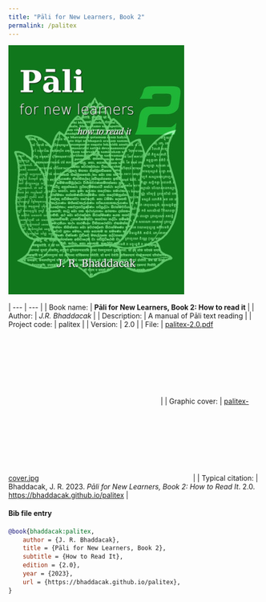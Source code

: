 ```yaml
---
title: "Pāli for New Learners, Book 2"
permalink: /palitex
---
```


![PNL2](/assets/images/palitex-cover.jpg)

| --- | --- |
| Book name: | **Pāli for New Learners, Book 2: How to read it** |
| Author: | *J.R. Bhaddacak* |
| Description: | A manual of Pāli text reading |
| Project code: | palitex |
| Version: | 2.0 |
| File: | [palitex-2.0.pdf](https://drive.google.com/file/d/1420XPxTmfUjOs5GfUcbqX2b54Ja1DYnb/view?usp=sharing) <svg class="icon"><use xlink:href="/assets/fontawesome/custom.svg#google-drive"></use></svg> |
| Graphic cover: | [palitex-cover.jpg](https://drive.google.com/file/d/1z5VOcjhUpQhwSuG_1AQEtZdKsrk61Z0s/view?usp=sharing) <svg class="icon"><use xlink:href="/assets/fontawesome/custom.svg#google-drive"></use></svg> |
| Typical citation: | Bhaddacak, J. R. 2023. *Pāli for New Learners, Book 2: How to Read It*. 2.0. https://bhaddacak.github.io/palitex |

#### Bib file entry
```bib
@book{bhaddacak:palitex,
	author = {J. R. Bhaddacak},
	title = {Pāli for New Learners, Book 2},
	subtitle = {How to Read It},
	edition = {2.0},
	year = {2023},
	url = {https://bhaddacak.github.io/palitex},
}
```

